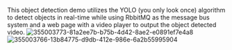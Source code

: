 This object detection demo utilizes the YOLO (you only look once) algorithm to detect objects in real-time while using RbbitMQ as the message bus system and a web page with a video player to output the object detected video.
![355003773-81a2ee7b-b75b-4d42-8ae2-e0891ef7e4a8](https://github.com/user-attachments/assets/7675db00-3262-4aa6-b7b4-b15efaa3a00e)
![355003766-13b84775-d9db-412e-986e-6a2b55995904](https://github.com/user-attachments/assets/98805c67-9b59-493a-88f4-5c4a25da634d)
